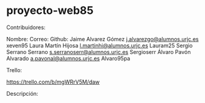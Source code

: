 # proyecto-web85

Contribuidores: 

  Nombre:                   Correo:                             Github:
  Jaime Alvarez Gómez       j.alvarezgo@alumnos.urjc.es         xeven95
  Laura Martín Hijosa       l.martinhi@alumnos.urjc.es          Lauram25
  Sergio Serrano Serrano    s.serranoserr@alumnos.urjc.es       Sergioserr
  Álvaro Pavón Alvarado     a.pavonal@alumnos.urjc.es           Alvaro95pa

Trello:

  https://trello.com/b/mgWRrV5M/daw
  
Descripción:

  
